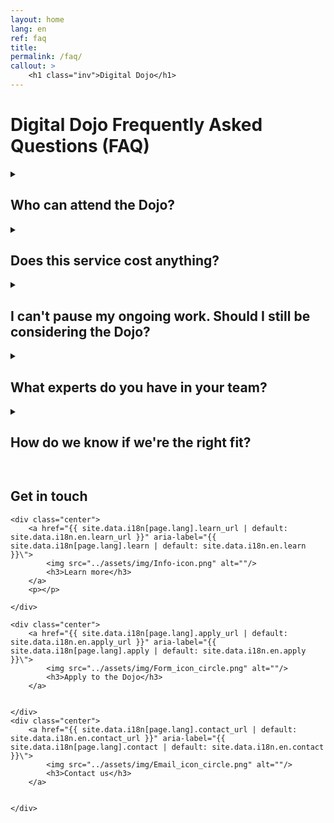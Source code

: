 ```yaml
---
layout: home
lang: en
ref: faq
title:  
permalink: /faq/
callout: >
    <h1 class="inv">Digital Dojo</h1>
---
```


# Digital Dojo Frequently Asked Questions (FAQ)


<details>
  <summary><h2>Who can attend the Dojo?</h2></summary>
  
  The service is currently only available to teams that work in Employment and Social Development Canada (ESDC), a department of the Government of Canada.
    
</details>

<details>
  <summary><h2>Does this service cost anything?</h2></summary>
  
  No. Our coaches , facilitators and Dojo staff salaries are all covered under our service's budget, as it helps the department meet its modernization goals.
  The only investment you need to consider is your team's time spent in the Dojo.
    
</details>

<details>
  <summary><h2>I can't pause my ongoing work. Should I still be considering the Dojo?</h2></summary>
  
  You will not need to completely pause your ongoing deliverables while in the Dojo. It's true that time will be spent on learning and readjusting how you work as a team, but you will come into the Dojo with work to complete as you practice new ways of working.
    
    Teams that feel they are too busy to include continuous improvement in their cycles are actually a good fit for the Dojo! It tells us that we could help with prioritizing, organizing work, reducing dependencies and achieving a sustainable work pace through focus.  
    
    We have found that teams that invest some time to improve how they work are able to be more efficient moving forward. A good investment!
    
</details>

<details>
  <summary><h2>What experts do you have in your team?</h2></summary>
  
  Our team of coaches and Dojo staff are full time employees of the public service. Most of us have 10+ years in development and applying agile best practices in a government context. 
    
    We are also very lucky to have a full time UI/UX resource on the team, a technical advisor very familiar with the IT processes in the department, and apprentices that bring new ideas to the table. 
    
    We recognize that we are not experts in all subject matters and technologies, which is why our staffing strategy includes partnerships, micro-missions and seeking out experts in other branches/departments/government levels.
    
    We will be honest with you about what we feel comfortable coaching ourselves, and when we feel we need to bring in outside help.
    
</details>

<details>
  <summary><h2>How do we know if we're the right fit?</h2></summary>
  
  Unsure if the Dojo is the place for you and your team? Visit our <a href="{{ site.data.i18n[page.lang].learn_url | default: site.data.i18n.en.learn_url }}" aria-label="{{ site.data.i18n[page.lang].learn | default: site.data.i18n.en.learn }}\">Learn more page</a> where you can view our Digital Dojo deck that outlines all you need to know before entering the Dojo. Or take a moment to watch our Digital Dojo Experience video which explains a team’s journey through all the stages of the Dojo.
    
    Want to get in touch and learn more on a personal level? Meet the team! Schedule a team meet with our Dojo crew by filling out the form on our website. We look forward to meeting you!
    
</details>





<p><img src="../assets/img/decorative-dots.png" class="dots" role="presentation" alt=""></p>

## Get in touch

<div class="grid-plain">
    
    <div class="center">
        <a href="{{ site.data.i18n[page.lang].learn_url | default: site.data.i18n.en.learn_url }}" aria-label="{{ site.data.i18n[page.lang].learn | default: site.data.i18n.en.learn }}\">
            <img src="../assets/img/Info-icon.png" alt=""/>
            <h3>Learn more</h3>
        </a>
        <p></p>

    </div>
    
    <div class="center">
        <a href="{{ site.data.i18n[page.lang].apply_url | default: site.data.i18n.en.apply_url }}" aria-label="{{ site.data.i18n[page.lang].apply | default: site.data.i18n.en.apply }}\">
            <img src="../assets/img/Form_icon_circle.png" alt=""/>
            <h3>Apply to the Dojo</h3>
        </a>
        

    </div>
    <div class="center">
        <a href="{{ site.data.i18n[page.lang].contact_url | default: site.data.i18n.en.contact_url }}" aria-label="{{ site.data.i18n[page.lang].contact | default: site.data.i18n.en.contact }}\">
            <img src="../assets/img/Email_icon_circle.png" alt=""/>
            <h3>Contact us</h3>
        </a>
        

    </div>

</div>



